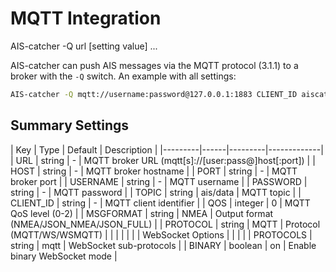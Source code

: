 # MQTT Integration

<div class="command-container">
      <div class="command-syntax">
        <span class="cmd-name">AIS-catcher</span>
        <span class="cmd-flag">-Q</span>
        <span class="cmd-value">url</span>
        [<span class="cmd-setting">setting</span> <span class="cmd-value">value</span>]
        ...
    </div>
</div>


AIS-catcher can push AIS messages via the MQTT protocol (3.1.1) to a broker with the `-Q` switch. An example with all settings:
```bash
AIS-catcher -Q mqtt://username:password@127.0.0.1:1883 CLIENT_ID aiscatcher QOS 0 TOPIC data/ais MSGFORMAT JSON_NMEA
```

## Summary Settings

<div class="input-table" markdown>
| Key | Type | Default | Description |
|---------|------|---------|-------------|
| <span class="cmd-setting">URL</span> | string | <span class="cmd-value">-</span> | MQTT broker URL (mqtt[s]://[user:pass@]host[:port]) |
| <span class="cmd-setting">HOST</span> | string | <span class="cmd-value">-</span> | MQTT broker hostname |
| <span class="cmd-setting">PORT</span> | string | <span class="cmd-value">-</span> | MQTT broker port |
| <span class="cmd-setting">USERNAME</span> | string | <span class="cmd-value">-</span> | MQTT username |
| <span class="cmd-setting">PASSWORD</span> | string | <span class="cmd-value">-</span> | MQTT password |
| <span class="cmd-setting">TOPIC</span> | string | <span class="cmd-value">ais/data</span> | MQTT topic |
| <span class="cmd-setting">CLIENT_ID</span> | string | <span class="cmd-value">-</span> | MQTT client identifier |
| <span class="cmd-setting">QOS</span> | integer | <span class="cmd-value">0</span> | MQTT QoS level (0-2) |
| <span class="cmd-setting">MSGFORMAT</span> | string | <span class="cmd-value">NMEA</span> | Output format (NMEA/JSON_NMEA/JSON_FULL) |
| <span class="cmd-setting">PROTOCOL</span> | string | <span class="cmd-value">MQTT</span> | Protocol (MQTT/WS/WSMQTT) |
| | | | |
| WebSocket Options | | | |
| <span class="cmd-setting">PROTOCOLS</span> | string | <span class="cmd-value">mqtt</span> | WebSocket sub-protocols |  
| <span class="cmd-setting">BINARY</span> | boolean | <span class="cmd-value">on</span> | Enable binary WebSocket mode |
</div>
